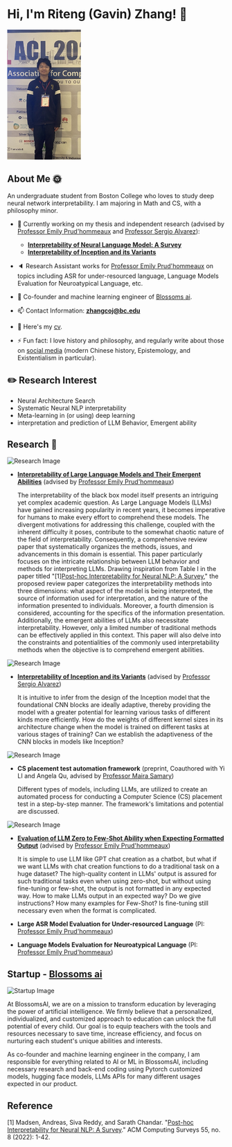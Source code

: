 # Hi, I'm Riteng (Gavin) Zhang! 👋

<img src="https://github.com/ritengzhang/ritengzhang.github.io/blob/0d4f23b0dfd2cf87812c37b1956610b011ae6418/IMG_5767%20(1).jpeg?raw=true" width="170" height="300" alt="Image Alt Text">

## About Me 🌞
An undergraduate student from Boston College who loves to study deep neural network interpretability. I am majoring in Math and CS, with a philosophy minor.

- 🔭 Currently working on my thesis and independent research (advised by [Professor Emily Prud'hommeaux](https://www.bc.edu/bc-web/schools/mcas/departments/computer-science/people/faculty-directory/emily-prudhommeaux.html) and [Professor Sergio Alvarez](https://www.bc.edu/bc-web/schools/mcas/departments/computer-science/people/faculty-directory/sergio-alvarez.html)):
    - [**Interpretability of Neural Language Model: A Survey**](https://github.com/ritengzhang/Interpretability-of-neural-language-model-A-survey)
    - [**Interpretability of Inception and its Variants**](https://github.com/ritengzhang/Interpretability-of-Inception-and-its-variants)

- 🔈 Research Assistant works for [Professor Emily Prud'hommeaux](https://www.bc.edu/bc-web/schools/mcas/departments/computer-science/people/faculty-directory/emily-prudhommeaux.html) on topics including ASR for under-resourced language, Language Models Evaluation for Neuroatypical Language, etc.

- 🌻 Co-founder and machine learning engineer of [Blossoms ai](https://blossoms.ai/about).

- 📫 Contact Information: **zhangcoj@bc.edu**

- 📄 Here's my [cv](https://drive.google.com/file/d/1XeEdirKq7gfCQilriA6pYu_41pxLR2nW/view?usp=drive_link).

- ⚡ Fun fact: I love history and philosophy, and regularly write about those on [social media](https://mp.weixin.qq.com/s?__biz=MzUxMzA5NTYwOA==&mid=2247483679&idx=1&sn=ce7cbf5a52b5e0b824578bdd6b1d764b&chksm=f95b23c8ce2caadeeb78f56216e3dcd88924e9793e035447cca656f0c9d9f2c163dd4e93e39d#rd) (modern Chinese history, Epistemology, and Existentialism in particular).

## ✏️ Research Interest

- Neural Architecture Search
- Systematic Neural NLP interpretability
- Meta-learning in (or using) deep learning
- interpretation and prediction of LLM Behavior, Emergent ability

## Research 📖
![Research Image](http://research_image_link.jpg)
- [**Interpretability of Large Language Models and Their Emergent Abilities**](https://github.com/ritengzhang/Interpretability-of-neural-language-model-A-survey) (advised by [Professor Emily Prud'hommeaux](https://www.bc.edu/bc-web/schools/mcas/departments/computer-science/people/faculty-directory/emily-prudhommeaux.html))

    The interpretability of the black box model itself presents an intriguing yet complex academic question. As Large Language Models (LLMs) have gained increasing popularity in recent years, it becomes imperative for humans to make every effort to comprehend these models. The divergent motivations for addressing this challenge, coupled with the inherent difficulty it poses, contribute to the somewhat chaotic nature of the field of interpretability. Consequently, a comprehensive review paper that systematically organizes the methods, issues, and advancements in this domain is essential. This paper particularly focuses on the intricate relationship between LLM behavior and methods for interpreting LLMs. Drawing inspiration from Table I in the paper titled "[1][Post-hoc Interpretability for Neural NLP: A Survey](https://arxiv.org/abs/2108.04840)," the proposed review paper categorizes the interpretability methods into three dimensions: what aspect of the model is being interpreted, the source of information used for interpretation, and the nature of the information presented to individuals. Moreover, a fourth dimension is considered, accounting for the specifics of the information presentation. Additionally, the emergent abilities of LLMs also necessitate interpretability. However, only a limited number of traditional methods can be effectively applied in this context. This paper will also delve into the constraints and potentialities of the commonly used interpretability methods when the objective is to comprehend emergent abilities.

![Research Image](http://research_image_link.jpg)
- [**Interpretability of Inception and its Variants**](https://github.com/ritengzhang/Interpretability-of-Inception-and-its-variants) (advised by [Professor Sergio Alvarez](https://www.bc.edu/bc-web/schools/mcas/departments/computer-science/people/faculty-directory/sergio-alvarez.html))

    It is intuitive to infer from the design of the Inception model that the foundational CNN blocks are ideally adaptive, thereby providing the model with a greater potential for learning various tasks of different kinds more efficiently. How do the weights of different kernel sizes in its architecture change when the model is trained on different tasks at various stages of training? Can we establish the adaptiveness of the CNN blocks in models like Inception?

![Research Image](http://research_image_link.jpg)
- **CS placement test automation framework** (preprint, Coauthored with Yi LI and Angela Qu, advised by [Professor Maira Samary](https://www.bc.edu/bc-web/schools/mcas/departments/computer-science/people/faculty-directory/maira-samary.html))

    Different types of models, including LLMs, are utilized to create an automated process for conducting a Computer Science (CS) placement test in a step-by-step manner. The framework's limitations and potential are discussed.

![Research Image](http://research_image_link.jpg)
- [**Evaluation of LLM Zero to Few-Shot Ability when Expecting Formatted Output**](https://github.com/ritengzhang/Evaluation-of-LLM-Zero-to-Few-Shot-Ability-when-Expecting-Formatted-Output) (advised by [Professor Emily Prud'hommeaux](https://www.bc.edu/bc-web/schools/mcas/departments/computer-science/people/faculty-directory/emily-prudhommeaux.html))

    It is simple to use LLM like GPT chat creation as a chatbot, but what if we want LLMs with chat creation functions to do a traditional task on a huge dataset? The high-quality content in LLMs' output is assured for such traditional tasks even when using zero-shot, but without using fine-tuning or few-shot, the output is not formatted in any expected way. How to make LLMs output in an expected way? Do we give instructions? How many examples for Few-Shot? Is fine-tuning still necessary even when the format is complicated.

- **Large ASR Model Evaluation for Under-resourced Language** (PI: [Professor Emily Prud'hommeaux](https://www.bc.edu/bc-web/schools/mcas/departments/computer-science/people/faculty-directory/emily-prudhommeaux.html))

- **Language Models Evaluation for Neuroatypical Language** (PI: [Professor Emily Prud'hommeaux](https://www.bc.edu/bc-web/schools/mcas/departments/computer-science/people/faculty-directory/emily-prudhommeaux.html))

## Startup - [Blossoms ai](https://blossoms.ai/about)
![Startup Image](http://startup_image_link.jpg)

At BlossomsAI, we are on a mission to transform education by leveraging the power of artificial intelligence. We firmly believe that a personalized, individualized, and customized approach to education can unlock the full potential of every child. Our goal is to equip teachers with the tools and resources necessary to save time, increase efficiency, and focus on nurturing each student's unique abilities and interests.

As co-founder and machine learning engineer in the company, I am responsible for everything related to AI or ML in BlossomsAI, including necessary research and back-end coding using Pytorch customized models, hugging face models, LLMs APIs for many different usages expected in our product.

## Reference
[1] Madsen, Andreas, Siva Reddy, and Sarath Chandar. "[Post-hoc Interpretability for Neural NLP: A Survey](https://arxiv.org/abs/2108.04840)." ACM Computing Surveys 55, no. 8 (2022): 1-42.
